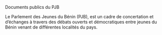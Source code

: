 Documents publics du PJB

Le Parlement des Jeunes du Bénin (PJB), est un cadre de concertation 
et d’échanges à travers des débats ouverts et démocratiques entre 
jeunes du Bénin venant de différentes localités du pays.
